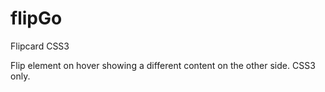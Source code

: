 flipGo
======

Flipcard CSS3

Flip element on hover showing a different content on the other side. CSS3 only.
